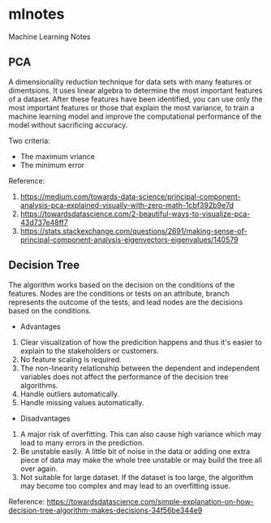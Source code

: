 # mlnotes
Machine Learning Notes

## PCA 
A dimensionality reduction technique for data sets with many features or dimentsions. It uses linear algebra to determine the most important features of a dataset. After these features have been identified, you can use only the most important features or those that explain the most variance, to train a machine learning model and improve the computational performance of the model without sacrificing accuracy.

Two criteria:
- The maximum vriance
- The minimum error


Reference: 
1. https://medium.com/towards-data-science/principal-component-analysis-pca-explained-visually-with-zero-math-1cbf392b9e7d
2. https://towardsdatascience.com/2-beautiful-ways-to-visualize-pca-43d737e48ff7
3. https://stats.stackexchange.com/questions/2691/making-sense-of-principal-component-analysis-eigenvectors-eigenvalues/140579

## Decision Tree
The algorithm works based on the decision on the conditions of the features. Nodes are the conditions or tests on an attribute, branch represents the outcome of the tests, and lead nodes are the decisions based on the conditions.

- Advantages
1. Clear visualization of how the predicition happens and thus it's easier to explain to the stakeholders or customers.
2. No feature scaling is required.
3. The non-linearity relationship between the dependent and independent variables does not affect the performance of the decision tree algorithms.
4. Handle outliers automatically.
5. Handle missing values automatically.

- Disadvantages
1. A major risk of overfitting. This can also cause high variance which may lead to many errors in the prediction.
2. Be unstable easily. A little bit of noise in the data or adding one extra piece of data may make the whole tree unstable or may build the tree all over again.
3. Not suitable for large dataset. If the dataset is too large, the algorithm may become too complex and may lead to an overfitting issue.

Reference: https://towardsdatascience.com/simple-explanation-on-how-decision-tree-algorithm-makes-decisions-34f56be344e9
